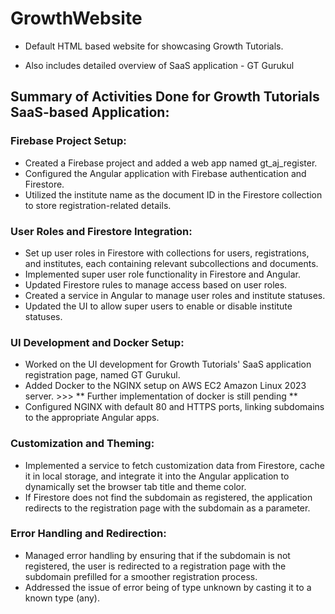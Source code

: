 # GrowthWebsite

- Default HTML based website for showcasing Growth Tutorials.

- Also includes detailed overview of SaaS application - GT Gurukul

## Summary of Activities Done for Growth Tutorials SaaS-based Application:

### Firebase Project Setup:
- Created a Firebase project and added a web app named gt_aj_register.
- Configured the Angular application with Firebase authentication and Firestore.
- Utilized the institute name as the document ID in the Firestore collection to store registration-related details.

### User Roles and Firestore Integration:
- Set up user roles in Firestore with collections for users, registrations, and institutes, each containing relevant subcollections and documents.
- Implemented super user role functionality in Firestore and Angular.
- Updated Firestore rules to manage access based on user roles.
- Created a service in Angular to manage user roles and institute statuses.
- Updated the UI to allow super users to enable or disable institute statuses.

### UI Development and Docker Setup:
- Worked on the UI development for Growth Tutorials' SaaS application registration page, named GT Gurukul.
- Added Docker to the NGINX setup on AWS EC2 Amazon Linux 2023 server. >>> ** Further implementation of docker is still pending **
- Configured NGINX with default 80 and HTTPS ports, linking subdomains to the appropriate Angular apps.

### Customization and Theming:
- Implemented a service to fetch customization data from Firestore, cache it in local storage, and integrate it into the Angular application to dynamically set the browser tab title and theme color.
- If Firestore does not find the subdomain as registered, the application redirects to the registration page with the subdomain as a parameter.

### Error Handling and Redirection:
- Managed error handling by ensuring that if the subdomain is not registered, the user is redirected to a registration page with the subdomain prefilled for a smoother registration process.
- Addressed the issue of error being of type unknown by casting it to a known type (any).
